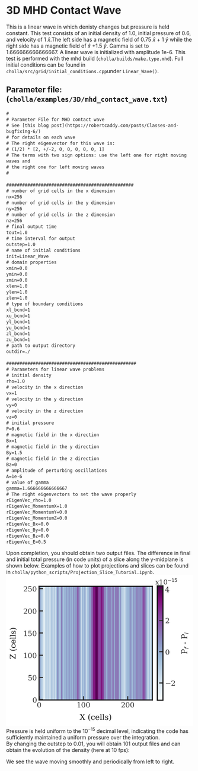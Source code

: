 # 3D MHD Contact Wave
This is a linear wave in which denisty changes but pressure is held constant. This test consists of an initial density of 1.0, initial pressure of 0.6, and velocity of 1 $\hat{x}$.The left side has a magnetic field of 0.75 $\hat{x}$ + 1 $\hat{y}$ while the right side has a magnetic field of  $\hat{x}$ +1.5 $\hat{y}$. Gamma is set to 1.666666666666667. A linear wave is initialized with amplitude 1e-6. This test is performed with the mhd build (`cholla/builds/make.type.mhd`). Full initial conditions can be found in `cholla/src/grid/initial_conditions.cpp`under `Linear_Wave()`. 

## Parameter file: (`cholla/examples/3D/mhd_contact_wave.txt`)
```
#
# Parameter File for MHD contact wave
# See [this blog post](https://robertcaddy.com/posts/Classes-and-bugfixing-6/)
# for details on each wave
# The right eigenvector for this wave is:
# (1/2) * [2, +/-2, 0, 0, 0, 0, 0, 1]
# The terms with two sign options: use the left one for right moving waves and
# the right one for left moving waves
#

################################################
# number of grid cells in the x dimension
nx=256
# number of grid cells in the y dimension
ny=256
# number of grid cells in the z dimension
nz=256
# final output time
tout=1.0
# time interval for output
outstep=1.0
# name of initial conditions
init=Linear_Wave
# domain properties
xmin=0.0
ymin=0.0
zmin=0.0
xlen=1.0
ylen=1.0
zlen=1.0
# type of boundary conditions
xl_bcnd=1
xu_bcnd=1
yl_bcnd=1
yu_bcnd=1
zl_bcnd=1
zu_bcnd=1
# path to output directory
outdir=./

#################################################
# Parameters for linear wave problems
# initial density
rho=1.0
# velocity in the x direction
vx=1
# velocity in the y direction
vy=0
# velocity in the z direction
vz=0
# initial pressure
P=0.6
# magnetic field in the x direction
Bx=1
# magnetic field in the y direction
By=1.5
# magnetic field in the z direction
Bz=0
# amplitude of perturbing oscillations
A=1e-6
# value of gamma
gamma=1.666666666666667
# The right eigenvectors to set the wave properly
rEigenVec_rho=1.0
rEigenVec_MomentumX=1.0
rEigenVec_MomentumY=0.0
rEigenVec_MomentumZ=0.0
rEigenVec_Bx=0.0
rEigenVec_By=0.0
rEigenVec_Bz=0.0
rEigenVec_E=0.5
```
Upon completion, you should obtain two output files. The difference in final and initial total pressure (in code units) of a slice along the y-midplane is shown below. Examples of how to plot projections and slices can be found in `cholla/python_scripts/Projection_Slice_Tutorial.ipynb`.  
<img src="./images/mhd-contact-wave_pressure_xz.png" alt="A 2D histograms showing the pressure difference between initial and final pressures of cells in the z direction vs cells in x direction. The pressure difference is on the order of 10^-15." width="1200" />  
Pressure is held uniform to the $10^{-15}$ decimal level, indicating the code has sufficiently maintained a uniform pressure over the integration.  
By changing the outstep to 0.01, you will obtain 101 output files and can obtain the evolution of the density (here at 10 fps):  


We see the wave moving smoothly and periodically from left to right. 
